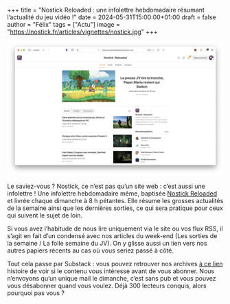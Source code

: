 +++
title = "Nostick Reloaded : une infolettre hebdomadaire résumant l’actualité du jeu vidéo !"
date = 2024-05-31T15:00:00+01:00
draft = false
author = "Félix"
tags = ["Actu"]
image = "https://nostick.fr/articles/vignettes/nostick.jpg"
+++

![L’infolettre Nostick Reloaded sur Substack](nostickreloaded.png "Abonnez-vous !") 

Le saviez-vous ? Nostick, ce n’est pas qu’un site web : c’est aussi une infolettre ! Une infolettre hebdomadaire même, baptisée [Nostick Reloaded](https://nostickreloaded.substack.com) et livrée chaque dimanche à 8 h pétantes. Elle résume les grosses actualités de la semaine ainsi que les dernières sorties, ce qui sera pratique pour ceux qui suivent le sujet de loin.

Si vous avez l’habitude de nous lire uniquement via le site ou vos flux RSS, il s’agit en fait d’un condensé avec nos articles du week-end (Les sorties de la semaine / La folle semaine du JV). On y glisse aussi un lien vers nos autres papiers récents au cas où vous seriez passé à côté.

Tout cela passe par Substack : vous pouvez retrouver nos archives [à ce lien](https://nostickreloaded.substack.com) histoire de voir si le contenu vous intéresse avant de vous abonner. Nous n’envoyons qu’un unique mail le dimanche, c’est sans pub et vous pouvez vous désabonner quand vous voulez. Déjà 300 lecteurs conquis, alors pourquoi pas vous ?